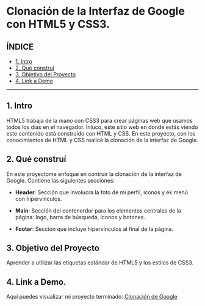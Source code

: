 # Clonación de la Interfaz de Google con HTML5 y CSS3.

## **ÍNDICE**

* [1. Intro](#)
* [2. Qué construí](#)
* [3. Objetivo del Proyecto](#)
* [4. Link a Demo](#)

****

## 1. Intro

HTML5 trabaja de la mano con CSS3 para crear páginas web que usamos todos los días en el navegador. Inluco, este sitio web en donde estás viendo este contenido está construido con HTML y CSS. En este proyecto, con los conocimientos de HTML y CSS realicé la clonación de la interfaz de Google.

## 2. Qué construí

En este proyectome enfoque en contruir la clonación de la interfaz de Google. Contiene las siguientes secciones: 

* **Header**: Sección que involucra la foto de mi perfil, iconos y ek menú con hipervínculos.

* **Main**: Sección del contenerdor para los elementos centrales de la página: logo, barra de búsqueda, iconos y botones.

* **Footer**: Sección que incluye hipervínculos al final de la página.

## 3. Objetivo del Proyecto
Aprender a utilizar las etiquetas estándar de HTML5 y los estilos de CSS3.


## 4. Link a Demo.
Aquí puedes visualizar mi proyecto terminado: [Clonación de Google](https://extraordinary-scone-f22a46.netlify.app/)
